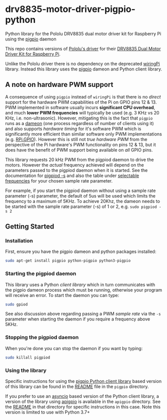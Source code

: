 # drv8835-motor-driver-pigpio-python

Python library for the Pololu DRV8835 dual motor driver kit for Raspberry Pi using the [pigpio](http://abyz.me.uk/rpi/pigpio/) daemon

This repo contains versions of [Pololu's driver](https://github.com/pololu/drv8835-motor-driver-rpi) for their [DRV8835 Dual Motor Driver Kit for Raspberry Pi](https://www.pololu.com/product/2753).

Unlike the Pololu driver there is no dependency on the deprecated [wiringPi](http://wiringpi.com/) library. Instead this library uses the [pigpio](http://abyz.me.uk/rpi/pigpio/) dameon and Python client library.

## A note on hardware PWM support

A consequence of using `pigpio` instead of `wiringPi` is that there is no *direct* support for the hardware PWM capabilities of the Pi on GPIO pins 12 & 13. PWM implemented in software usually incurs **significant CPU overhead**, and much **lower PWM frequencies** will typically be used (e.g. 3 KHz vs 20 KHz, i.e. non-ultrasonic).  However, mitigating this is the fact that `pigpio` runs as a [dameon](http://abyz.me.uk/rpi/pigpio/pigpiod.html) (one process regardless of number of clients using it) and also supports *hardware timing* for it's software PWM which is significantly more efficient than similar software only PWM implementations (e.g. [RPi.GPIO](https://pypi.org/project/RPi.GPIO/)). However this is still not *true hardware PWM* from the perspective of the Pi hardware's PWM functionality on pins 12 & 13, but it does have the benefit of PWM support being available on *all* GPIO pins.

This library requests 20&nbsp;kHz PWM from the pigpiod daemon to drive the motors. However the *actual* frequency achieved will depend on the parameters passed to the pigpiod daemon when it is started. See the documentation for [pigpiod -s](http://abyz.me.uk/rpi/pigpio/pigpiod.html) and also the table under [selectable frequencies](http://abyz.me.uk/rpi/pigpio/python.html#set_PWM_frequency) for your chosen sample rate parameter.

For example, if you start the pigpiod daemon without using a sample rate parameter (-s) parameter, the default of 5us will be used which limits the frequency to a maximum of 5KHz. To achieve 20Khz, the dameon needs to be started with the sample rate parameter (-s) of 1 or 2, e.g. ```sudo pigpiod -s 2```

## Getting Started

### Installation

First, ensure you have the pigpio dameon and python packages installed:

```bash
sudo apt-get install pigpio python-pigpio python3-pigpio
```

### Starting the pigpiod daemon

This library uses a Python *client library* which in turn communicates with the pigpio dameon process which must be running, otherwise your program will receive an error. To start the daemon you can type:

```bash
sudo gpiod
```

See also discussion above regarding passing a PWM *sample rate* via the ```-s``` parameter when starting the daemon if you require a frequency above 5KHz.

### Stopping the pigpiod daemon

When you're done you can stop the daemon if you want by typing:

```bash
sudo killall pigpiod
```

### Using the library

Specific instructions for using the [pigpio Python client library](http://abyz.me.uk/rpi/pigpio/python.html) based version of this library can be found in the [README](pigpio/README.md) file in the ```pigpio``` directory.

If you prefer to use an [asyncio](https://docs.python.org/3/library/asyncio.html) based version of the Python client library, a version of the library using [apigpio](https://github.com/missionpinball/apigpio) is available in the ```apigpio``` directory. See the [README](apigpio/README.md) in that directory for specific instructions in this case. Note this version is limited to use with Python 3.7+